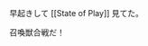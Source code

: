 早起きして [[State of Play]] 見てた。

<YouTube id="11gjZ6D8muM" title="[日本語]State of Play | 6.3.2022 [JAPANESE]" />

召喚獣合戦だ！
